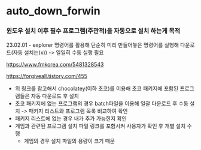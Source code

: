 # auto_down_forwin

### 윈도우 설치 이후 필수 프로그램(주관적)을 자동으로 설치 하는게 목적

23.02.01 - explorer 명령어를 활용해 단순히 미리 만들어놓은 명령어를 실행해 다운로드(자동 설치는(x)) -> 일일히 수동 실행 필요

https://www.fmkorea.com/5481328543

https://forgiveall.tistory.com/455

- 위 링크를 참고해서 chocolatey(이하 초코)를 이용해 초코 패키지에 포함된 프로그램들은 자동 다운로드 후 설치
- 초코 패키지에 없는 프로그램의 경우 batch파일을 이용해 일괄 다운로드 후 수동 설치 -> 패키지 리스트와 프로그램 목록 비교하여 확인
- 패키지 리스트에 없는 경우 내가 추가 가능한지 확인
- 게임과 관련된 프로그램 설치 파일 링크를 포함시켜 사용자가 확인 후 개별 설치 수행
  - 게임의 경우 설치 파일의 용량이 크기 때문
